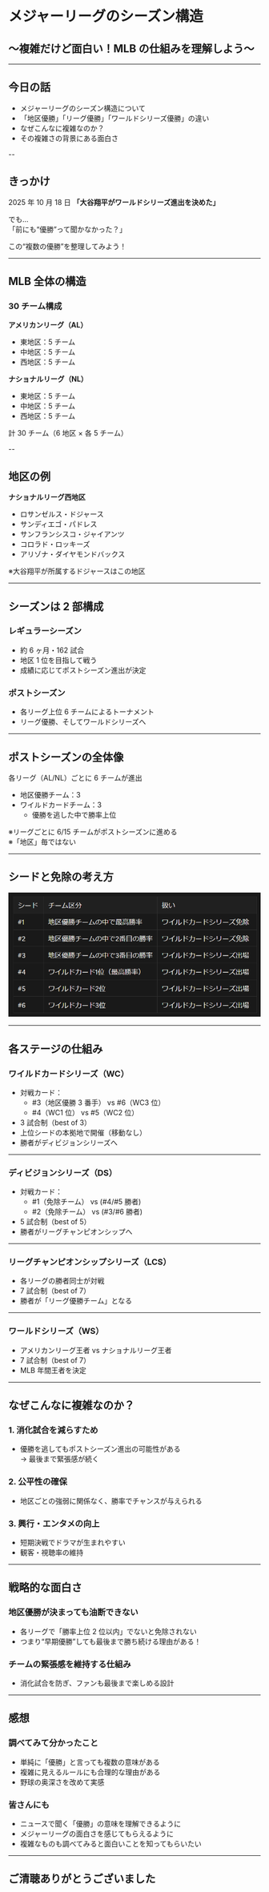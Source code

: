 <style type="text/css">
  .reveal h1,
  .reveal h2,
  .reveal h3,
  .reveal h4,
  .reveal h5,
  .reveal h6 {
    text-transform: none;
  }
</style>

# メジャーリーグのシーズン構造

## 〜複雑だけど面白い！MLB の仕組みを理解しよう〜

---

## 今日の話

- メジャーリーグのシーズン構造について
- 「地区優勝」「リーグ優勝」「ワールドシリーズ優勝」の違い
- なぜこんなに複雑なのか？
- その複雑さの背景にある面白さ

--

## きっかけ

2025 年 10 月 18 日
**「大谷翔平がワールドシリーズ進出を決めた」**

でも…  
「前にも“優勝”って聞かなかった？」

この“複数の優勝”を整理してみよう！

---

## MLB 全体の構造

### 30 チーム構成

**アメリカンリーグ（AL）**

- 東地区：5 チーム
- 中地区：5 チーム
- 西地区：5 チーム

**ナショナルリーグ（NL）**

- 東地区：5 チーム
- 中地区：5 チーム
- 西地区：5 チーム

計 30 チーム（6 地区 × 各 5 チーム）

--

## 地区の例

**ナショナルリーグ西地区**

- ロサンゼルス・ドジャース
- サンディエゴ・パドレス
- サンフランシスコ・ジャイアンツ
- コロラド・ロッキーズ
- アリゾナ・ダイヤモンドバックス

※大谷翔平が所属するドジャースはこの地区

---

## シーズンは 2 部構成

### レギュラーシーズン

- 約 6 ヶ月・162 試合
- 地区 1 位を目指して戦う
- 成績に応じてポストシーズン進出が決定

### ポストシーズン

- 各リーグ上位 6 チームによるトーナメント
- リーグ優勝、そしてワールドシリーズへ

---

## ポストシーズンの全体像

各リーグ（AL/NL）ごとに 6 チームが進出

- 地区優勝チーム：3
- ワイルドカードチーム：3
  - 優勝を逃した中で勝率上位

※リーグごとに 6/15 チームがポストシーズンに進める  
※「地区」毎ではない

---

## シードと免除の考え方

![シードと免除](./image01.png)

---

## 各ステージの仕組み

### ワイルドカードシリーズ（WC）

- 対戦カード：
  - #3（地区優勝 3 番手） vs #6（WC3 位）
  - #4（WC1 位） vs #5（WC2 位）
- 3 試合制（best of 3）
- 上位シードの本拠地で開催（移動なし）
- 勝者がディビジョンシリーズへ

---

### ディビジョンシリーズ（DS）

- 対戦カード：
  - #1（免除チーム） vs (#4/#5 勝者)
  - #2（免除チーム） vs (#3/#6 勝者)
- 5 試合制（best of 5）
- 勝者がリーグチャンピオンシップへ

---

### リーグチャンピオンシップシリーズ（LCS）

- 各リーグの勝者同士が対戦
- 7 試合制（best of 7）
- 勝者が「リーグ優勝チーム」となる

---

### ワールドシリーズ（WS）

- アメリカンリーグ王者 vs ナショナルリーグ王者
- 7 試合制（best of 7）
- MLB 年間王者を決定

---

## なぜこんなに複雑なのか？

### 1. 消化試合を減らすため

- 優勝を逃してもポストシーズン進出の可能性がある  
  → 最後まで緊張感が続く

### 2. 公平性の確保

- 地区ごとの強弱に関係なく、勝率でチャンスが与えられる

### 3. 興行・エンタメの向上

- 短期決戦でドラマが生まれやすい
- 観客・視聴率の維持

---

## 戦略的な面白さ

### 地区優勝が決まっても油断できない

- 各リーグで「勝率上位 2 位以内」でないと免除されない
- つまり“早期優勝”しても最後まで勝ち続ける理由がある！

### チームの緊張感を維持する仕組み

- 消化試合を防ぎ、ファンも最後まで楽しめる設計

---

## 感想

### 調べてみて分かったこと

- 単純に「優勝」と言っても複数の意味がある
- 複雑に見えるルールにも合理的な理由がある
- 野球の奥深さを改めて実感

### 皆さんにも

- ニュースで聞く「優勝」の意味を理解できるように
- メジャーリーグの面白さを感じてもらえるように
- 複雑なものも調べてみると面白いことを知ってもらいたい

---

## ご清聴ありがとうございました
